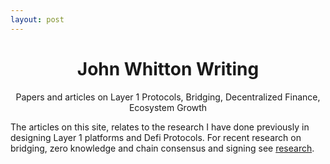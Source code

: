 ```yaml
---
layout: post
---
```


<div align="center">
  <h1 align="center">John Whitton Writing</h1>
  <p align="center">Papers and articles on Layer 1 Protocols, Bridging, Decentralized Finance, Ecosystem Growth</p>
</div>

The articles on this site, relates to the research I have done previously in designing Layer 1 platforms and Defi Protocols. For recent research on bridging, zero knowledge and chain consensus and signing see [research](./research).
